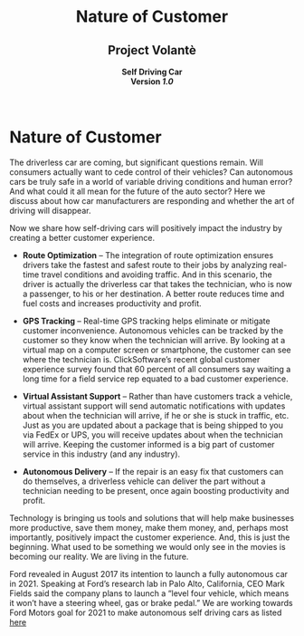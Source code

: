 <div align=center>
  <h1>Nature of Customer</h1>
  <h2>Project Volantè</h2>
  <b> Self Driving Car </b><br />
  <b> Version <i>1.0</i></b><br />
  </div><br /><br />

# Nature of Customer

The driverless car are coming, but significant questions remain. Will consumers actually want to cede control of their vehicles? Can autonomous cars be truly safe in a world of variable driving conditions and human error? And what could it all mean for the future of the auto sector? Here we discuss about how car manufacturers are responding and whether the art of driving will disappear.

Now we share how self-driving cars will positively impact the industry by creating a better customer experience.

- **Route Optimization** – The integration of route optimization ensures drivers take the fastest and safest route to their jobs by analyzing real-time travel conditions and avoiding traffic. And in this scenario, the driver is actually the driverless car that takes the technician, who is now a passenger, to his or her destination. A better route reduces time and fuel costs and increases productivity and profit.

- **GPS Tracking** – Real-time GPS tracking helps eliminate or mitigate customer inconvenience. Autonomous vehicles can be tracked by the customer so they know when the technician will arrive. By looking at a virtual map on a computer screen or smartphone, the customer can see where the technician is. ClickSoftware’s recent global customer experience survey found that 60 percent of all consumers say waiting a long time for a field service rep equated to a bad customer experience.

- **Virtual Assistant Support** – Rather than have customers track a vehicle, virtual assistant support will send automatic notifications with updates about when the technician will arrive, if he or she is stuck in traffic, etc. Just as you are updated about a package that is being shipped to you via FedEx or UPS, you will receive updates about when the technician will arrive. Keeping the customer informed is a big part of customer service in this industry (and any industry).

- **Autonomous Delivery** – If the repair is an easy fix that customers can do themselves, a driverless vehicle can deliver the part without a technician needing to be present, once again boosting productivity and profit.

Technology is bringing us tools and solutions that will help make businesses more productive, save them money, make them money, and, perhaps most importantly, positively impact the customer experience. And, this is just the beginning. What used to be something we would only see in the movies is becoming our reality. We are living in the future. 

Ford revealed in August 2017 its intention to launch a fully autonomous car in 2021. Speaking at Ford’s research lab in Palo Alto, California, CEO Mark Fields said the company plans to launch a “level four vehicle, which means it won’t have a steering wheel, gas or brake pedal.”
We are working towards Ford Motors goal for 2021 to make autonomous self driving cars as listed [here](https://readwrite.com/2017/08/23/ford-self-driving-cars-future-tl1/)
